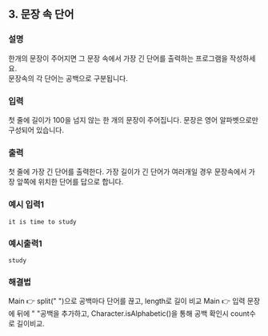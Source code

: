 ## 3. 문장 속 단어
  
### 설명  
한개의 문장이 주어지면 그 문장 속에서 가장 긴 단어를 출력하는 프로그램을 작성하세요.  
문장속의 각 단어는 공백으로 구분됩니다.
  
### 입력  
첫 줄에 길이가 100을 넘지 않는 한 개의 문장이 주어집니다. 문장은 영어 알파벳으로만 구성되어 있습니다.    
  
### 출력  
첫 줄에 가장 긴 단어를 출력한다. 가장 길이가 긴 단어가 여러개일 경우 문장속에서 가장 앞쪽에 위치한 단어를 답으로 합니다.
  
### 예시 입력1  
```
it is time to study
```  
    
### 예시출력1  

```
study
```  
  
### 해결법  
Main 👉 split(" ")으로 공백마다 단어를 끊고, length로 길이 비교
Main 👉 입력 문장에 뒤에 " "공백을 추가하고, Character.isAlphabetic()을 통해 공백 확인시 count수로 길이비교.
